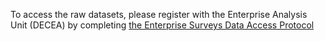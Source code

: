 To access the raw datasets, please register with the Enterprise Analysis Unit (DECEA) by completing [the Enterprise Surveys Data Access Protocol](https://login.enterprisesurveys.org/content/sites/financeandprivatesector/en/signup.html)